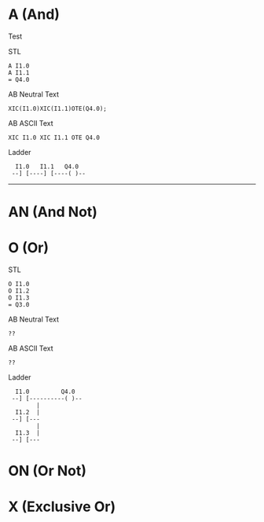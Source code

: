 # A (And)
Test

STL

```
A I1.0
A I1.1
= Q4.0
```

AB Neutral Text
```
XIC(I1.0)XIC(I1.1)OTE(Q4.0);
```

AB ASCII Text
```
XIC I1.0 XIC I1.1 OTE Q4.0
```

Ladder

```
  I1.0   I1.1   Q4.0
 --] [----] [----( )--
```


-------------------------

#  AN (And Not)




# O (Or)

STL
```
O I1.0
O I1.2
O I1.3
= Q3.0
```



AB Neutral Text
```
??
```

AB ASCII Text
```
??
```

Ladder
```
  I1.0         Q4.0
 --] [----------( )--
        |
  I1.2  |
 --] [---
        |
  I1.3  |
 --] [---
```



# ON (Or Not)





# X (Exclusive Or)

